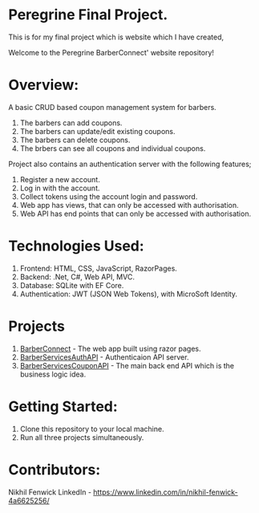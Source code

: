 # Peregrine Final Project.

This is for my final project which is website which I have created, 

Welcome to the Peregrine BarberConnect' website repository!

# Overview:

A basic CRUD based coupon management system for barbers.

1. The barbers can add coupons.
2. The barbers can update/edit existing coupons.
3. The barbers can delete coupons. 
4. The brbers can see all coupons and individual coupons. 

Project also contains an authentication server with the following features; 

1. Register a new account.
2. Log in with the account. 
3. Collect tokens using the account login and password. 
4. Web app has views, that can only be accessed with authorisation.
5. Web API has end points that can only be accessed with authorisation. 

# Technologies Used:

1. Frontend: HTML, CSS, JavaScript, RazorPages. 
2. Backend: .Net, C#, Web API, MVC. 
3. Database: SQLite with EF Core. 
4. Authentication: JWT (JSON Web Tokens), with MicroSoft Identity. 

# Projects 

1. [BarberConnect](BarberConnect) - The web app built using razor pages.
2. [BarberServicesAuthAPI](BarberServicesAuthAPI) - Authenticaion API server.
3. [BarberServicesCouponAPI](BarberServicesCouponAPI) - The main back end API which is the business logic idea.

# Getting Started:

1. Clone this repository to your local machine.
2. Run all three projects simultaneously. 

# Contributors:

Nikhil Fenwick 
LinkedIn - https://www.linkedin.com/in/nikhil-fenwick-4a6625256/


